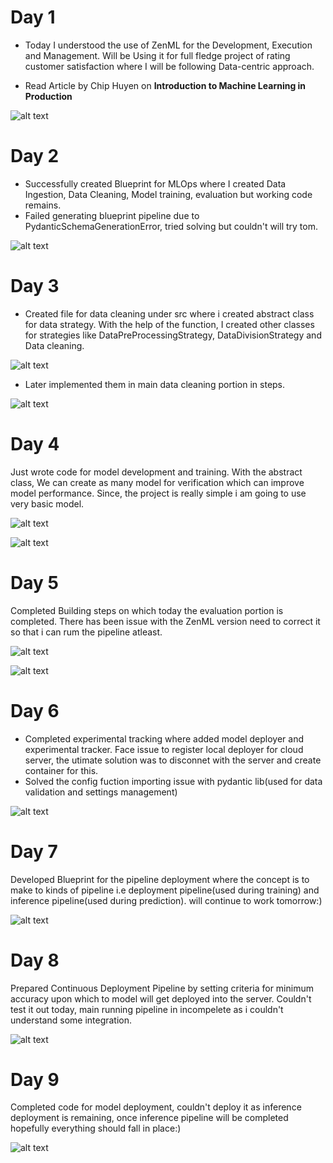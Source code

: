 # Day 1 
- Today I understood the use of ZenML for the Development, Execution and Management. Will be Using it for full fledge project of rating customer satisfaction where I will be following Data-centric approach.

- Read Article by Chip Huyen on **Introduction to Machine Learning in Production**

![alt text](Photos/ZenML_Workflow.png)

# Day 2
- Successfully created Blueprint for MLOps where I created Data Ingestion, Data Cleaning, Model training, evaluation but working code remains.
- Failed generating blueprint pipeline due to PydanticSchemaGenerationError, tried solving but couldn't will try tom.

![alt text](Photos/Ingestion_data_blueprint.png)

# Day 3
- Created file for data cleaning under src where i created abstract class for data strategy. With the help of the function, I created other classes for strategies like DataPreProcessingStrategy, DataDivisionStrategy and Data cleaning.

![alt text](Photos/data_cleaning_src.png)

- Later implemented them in main data cleaning portion in steps.

![alt text](Photos/data_cleaning_steps.png)

# Day 4
Just wrote code for model development and training. With the abstract class, We can create as many model for verification which can improve model performance.
Since, the project is really simple i am going to use very basic model.

![alt text](Photos/model_development.png)

![alt text](Photos/model_training.png)

# Day 5
Completed Building steps on which today the evaluation portion is completed. There has been  issue with the ZenML version need to correct it so that i can rum the pipeline atleast.

![alt text](Photos/evaluation_src.png)

![alt text](Photos/evaluation_steps.png)

# Day 6
- Completed experimental tracking where added model deployer and experimental tracker. Face issue to register local deployer for cloud server, the utimate solution was to disconnet with the server and create container for this.
- Solved the config fuction importing issue with pydantic lib(used for data validation and settings management)

![alt text](Photos/Experimental_tracking.png)

# Day 7
Developed Blueprint for the pipeline deployment where the concept is to make to kinds of pipeline i.e deployment pipeline(used during training) and inference pipeline(used during prediction). will continue to work tomorrow:)

![alt text](Photos/deployment_run.png)

# Day 8
Prepared Continuous Deployment Pipeline by setting criteria for minimum accuracy upon which to model will get deployed into the server. Couldn't test it out today, main running pipeline in incompelete as i couldn't understand some integration.

![alt text](Photos/Continous_Deployment_pipeline.png)

# Day 9
Completed code for model deployment, couldn't deploy it as inference deployment is remaining, once inference pipeline will be completed hopefully everything should fall in place:)

![alt text](Photos/model_deployment.png)